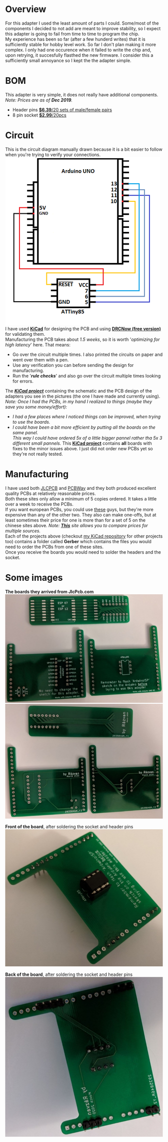 # Overview
For this adapter I used the least amount of parts I could. Some/most of the components I decided to not add are meant to improve stability, so I expect this adapter is going to fail from time to time to program the chip.  
My experience has been so far (after a few hunderd writes) that it is sufficiently stable for hobby level work. So far I don't plan making it more complex.
I only had one occurence when it failed to write the chip and, upon retrying, it succesfully flasthed the new firmware. I consider this a sufficiently small annoyance so I kept the the adapter simple.

# BOM
This adapter is very simple, it does not really have additional components.  
*Note: Prices are as of **Dec 2019**.*
* Header pins [**$6.39**/20 sets of male/female pairs](https://www.ebay.com/itm/20pcs-Male-Female-Header-1x40-2-54mm-40-Pin-PCB-Through-Hole-Arduino-and-Pi/223054186518)  
* 8 pin socket  [**$2.99**/20pcs](https://www.ebay.com/itm/20Pcs-8Pin-Dip-20-Ic-Socket-Double-In-Line-Integrated-Circuit-Solder-Type/163040422083?_trkparms=aid%3D111001%26algo%3DREC.SEED%26ao%3D1%26asc%3D20160908105057%26meid%3D204107da225f4390aaa244fe15edeac8%26pid%3D100675%26rk%3D2%26rkt%3D15%26mehot%3Dag%26sd%3D282315166074%26itm%3D163040422083%26pmt%3D0%26noa%3D1%26pg%3D2380057&_trksid=p2380057.c100675.m4236&_trkparms=pageci%3Af472dd74-4240-11ea-978e-74dbd180e3a4%7Cparentrq%3Aef2d7d2316f0ac3d5c8ad1b3fff6eed4%7Ciid%3A1&autorefresh=true)

# Circuit
This is the circuit diagram manually drawn because it is a bit easier to follow when you're trying to verify your connections.  
![ATTiny85 Flash Electrical Diagram](https://github.com/RazMake/ArduinoUNOMultiProgrammer/blob/master/Hardware/ATTiny85Circuit.png?raw=true)  
I have used [**KiCad**](https://kicad-pcb.org/download/windows/) for designing the PCB and using [**DRCNow (free version)**](https://www.numericalinnovations.com/pages/dfm-now-free-gerber-viewer) for validating them.  
Manufacturing the PCB takes about *1.5 weeks*, so it is worth '*optimizing for high latency*' here. That means:
* Go over the circuit multiple times. I also printed the circuits on paper and went over them with a pen.
* Use any verification you can before sending the design for manufacturing.
* Run the '***rule checks***' and also go over the circuit multiple times looking for errors.  

The [***KiCad project***](https://github.com/RazMake/KiCad/tree/master/Adapters/Adapters%20for%20programming/ATTiny85) containing the schematic and the PCB design of the adapters you see in the pictures (the one I have made and currently using).   
*Note: Once I had the PCBs, in my hand I realized to things (maybe they save you some money/effort):*
* *I had a few places where I noticed things can be improved, when trying to use the boards.*
* *I could have been a bit more efficient by putting all the boards on the same panel.  
   This way I could have ordered 5x of a little bigger pannel rather tha 5x 3 different small pannels.*
This [**KiCad project**]() contains **all** boards with fixes to the minor issues above. I just did not order new PCBs yet so they're not really tested.

# Manufacturing
I have used both [JLCPCB](https://jlcpcb.com/quote#/?orderType=1&stencilWidth=100&stencilLength=100&stencilCounts=5&stencilLayer=2&stencilPly=1.6&steelmeshSellingPriceRecordNum=A8256537-5522-491C-965C-646F5842AEC9&purchaseNumber=)
and [PCBWay](https://www.pcbway.com/orderonline.aspx) and they both produced excellent quality PCBs at relatively reasonable prices.  
Both these sites only allow a minimum of 5 copies ordered. It takes a little over a week to receive the PCBs.  
If you want european PCBs, you could use [these](https://www.eurocircuits.com/) guys, but they're more expensive than any of the other two.
They also can make one-offs, but at least sometimes their price for one is more than for a set of 5 on the chinese sites above.
*Note: **[This](https://pcbshopper.com/)** site allows you to compare prices for multiple sources.*  
Each of the projects above (checkout [my KiCad repository](https://github.com/RazMake/KiCad) for other projects too) 
contains a folder called **Gerber** which contains the files you would need to order the PCBs from one of these sites.  
Once you receive the boards you would need to solder the headers and the socket.

# Some images
**The boards  they arrived from JlcPcb.com**  
![](https://github.com/RazMake/ArduinoUNOMultiProgrammer/blob/master/Photos/AllPCBs_Front.jpg)  
![](https://github.com/RazMake/ArduinoUNOMultiProgrammer/blob/master/Photos/AllPCBs_Back.jpg)  

**Front of the board**, after soldering the socket and header pins  
![](https://github.com/RazMake/ArduinoUNOMultiProgrammer/blob/master/Photos/ATTinyFlashingAdapter_Front.jpg)  

**Back of the board**, after soldering the socket and header pins  
![](https://github.com/RazMake/ArduinoUNOMultiProgrammer/blob/master/Photos/ATTinyFlashingAdapter_Back.jpg)  

